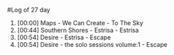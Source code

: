 #Log of 27 day

1. [00:00] Maps - We Can Create - To The Sky
1. [00:44] Southern Shores - Estrisa - Estrisa
1. [00:54] Desire - Estrisa - Escape
1. [00:54] Desire - the solo sessions volume:1 - Escape

